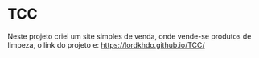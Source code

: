 # TCC

Neste projeto criei um site simples de venda, onde vende-se produtos de limpeza, o link do projeto e: https://lordkhdo.github.io/TCC/
